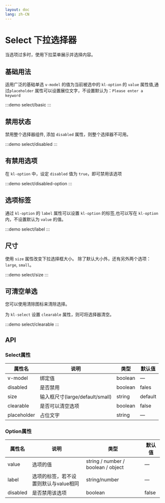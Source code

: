 ```yaml
---
layout: doc
lang: zh-CN
---
```


# Select 下拉选择器

当选项过多时，使用下拉菜单展示并选择内容。

## 基础用法

适用广泛的基础单选 `v-model` 的值为当前被选中的 `kl-option` 的 `value` 属性值,通过`placeholder`
属性可以设置展位文字，不设置默认为：`Please enter a keyword`

:::demo
select/basic
:::

## 禁用状态

禁用整个选择器组件, 添加 `disabled` 属性，则整个选择器不可用。

:::demo
select/disabled
:::

## 有禁用选项

在 `kl-option` 中，设定 `disabled` 值为 `true`，即可禁用该选项

:::demo
select/disabled-option
:::

## 选项标签

通过 `kl-option` 的 `label` 属性可以设置 `kl-option` 的标签,也可以写在 `kl-option` 内，不设置默认为 `value` 的值。

:::demo
select/label
:::

## 尺寸

使用 `size` 属性改变下拉选择框大小。 除了默认大小外，还有另外两个选项： `large`, `small`。

:::demo
select/size
:::

## 可清空单选

您可以使用清除图标来清除选择。

为 `kl-select` 设置 `clearable` 属性，则可将选择器清空。

:::demo
select/clearable
:::

## API

### Select属性

| 属性名          | 说明                          | 类型        | 默认值      |
|--------------|-----------------------------|-----------|----------|
| v-model      | 绑定值                         | boolean   | —        |
| disabled     | 是否禁用                        | boolean   | fales    |
| size	        | 输入框尺寸(large/default/small)	 | string	   | 	default |
| clearable    | 	是否可以清空选项                   | 	boolean	 | 	false   |
| placeholder	 | 占位文字	                       | string	   | —        |

### Option属性

| 属性名       | 说明                     | 类型                                  | 默认值    |
|-----------|------------------------|-------------------------------------|--------|
| value	    | 选项的值	                  | string / number / boolean / object	 | —      |
| label	    | 选项的标签，若不设置则默认与value相同	 | string/number                       | 	—     |
| disabled	 | 是否禁用该选项	               | boolean	                            | 	false |
